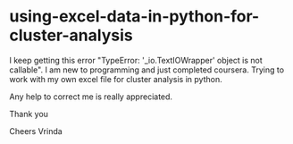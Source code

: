 # using-excel-data-in-python-for-cluster-analysis

I keep getting this error "TypeError: '_io.TextIOWrapper' object is not callable". I am new to programming and just completed coursera.
Trying to work with my own excel file for cluster analysis in python. 

Any help to correct me is really appreciated. 

Thank you 

Cheers
Vrinda
